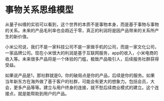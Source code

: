 # 事物关系思维模型

从量子纠缠的实验可以看到，这个世界的本质不是事物本身，而是基于事物与事物的关系。未来的产品毛利率也会趋近于零，真正的利润将是因产品带来的关系所产生的新价值。

小米公司说，我们不是一家科技公司不是一家做手机的公司，而是一家文化公司，一家品牌公司。现在小米很大的利润是基于互联网服务，app的收入，小米电商的收入等。未来很多产品将是一个体验的门槛，极致产品吸引人，后续服务社群获得受益。

如果说产品是1，那社群就是0。你的破局点是你的产品，后续是你的服务。如果当年新东方在海外做了基于客户的社群，可能会有更大的想象力。包括会员，大会，更多产品等等。建立与用户终身的连接，就不愁后续商业模式的建立。这个连接点，就是能帮助到用户的产品。
